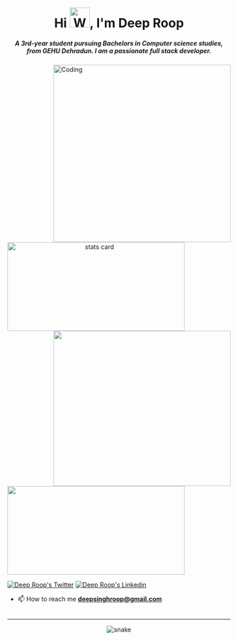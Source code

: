 <h1 align="center">Hi <img src="https://raw.githubusercontent.com/nixin72/nixin72/master/wave.gif" 
         alt="Waving hand animated gif"
         height="45"
         width="45" />, I'm Deep Roop</h1>
<h5 align="center">
A 3rd-year student pursuing Bachelors in Computer science studies, from GEHU Dehradun. I am a passionate full stack developer. 
</h5>
<img align="right" alt="Coding" width="400" src="http://www.jobspikr.com/wp-content/uploads/2022/02/19362653-scaled.jpg">
<p>
<a align= "center" href="https://github.com/deeproop">
<img alt= "stats card" height="200px" width="400" src="https://github-readme-streak-stats.herokuapp.com/?user=deeproop&theme=radical">
<img align="right" height="350" width="400" src="https://cdn.dribbble.com/users/2238041/screenshots/4763918/working.gif" /> </a>
</p>
<img height="200px" width="400" src="https://github-readme-stats.vercel.app/api?username=deeproop&count_private=true&theme=radical&show_icons=true" />

<p align="left"> 
  <a href="https://twitter.com/Deeproop1" target="blank"><img src="https://img.shields.io/twitter/follow/Deeproop1?logo=twitter&style=for-the-badge" alt="Deep Roop's Twitter" /></a> 
  <a href="https://linkedin.com/in/deep-roop-3229911ab/" target="blank"><img src="https://img.shields.io/linkedin/follow/deep-roop-3229911ab/?logo=linkedin&style=for-the-badge" alt="Deep Roop's Linkedin" /></a>
</p>

- 📫 How to reach me **deepsinghroop@gmail.com**
<br><br>
<hr>

<p align="center">
  <img src="https://github.com/deeproop/raw/output/github-contribution-grid-snake.svg" alt="snake"></center>
</p>
